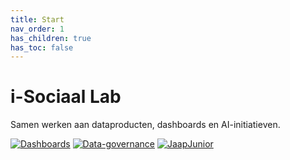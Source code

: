 ```yaml
---
title: Start
nav_order: 1
has_children: true
has_toc: false
---
```


# i-Sociaal Lab

Samen werken aan dataproducten, dashboards en AI-initiatieven.

[![Dashboards](https://img.shields.io/badge/Dashboards-green?style=for-the-badge)](./dashboards)
[![Data-governance](https://img.shields.io/badge/Datasets-blue?style=for-the-badge)](./data-governance)
[![JaapJunior](https://img.shields.io/badge/JaapJunior-purple?style=for-the-badge)](./jaapjunior)
